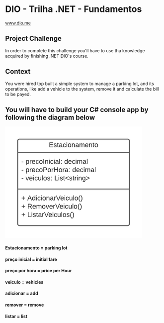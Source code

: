 # DIO - Trilha .NET - Fundamentos
www.dio.me

## Project Challenge
In order to complete this challenge you'll have to use tha knowledge acquired by finishing .NET DIO's course.

## Context
You were hired top built a simple system to manage a parking lot, and its operations, like add a vehicle to the system, remove it and calculate the bill to be payed.

## You will have to build your C# console app by following the diagram below 
![Diagrama de classe estacionamento](diagrama_classe_estacionamento.png) 


#### Estacionamento = parking lot
#### preço inicial = initial fare 
#### preço por hora = price per Hour 
#### veiculo = vehicles
#### adicionar = add
#### remover = remove 
#### listar = list 
